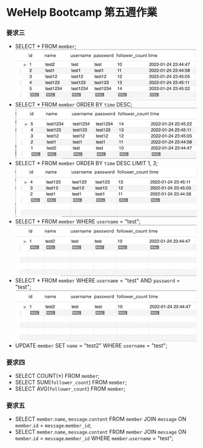 # WeHelp Bootcamp 第五週作業

### 要求三
* SELECT * FROM `member`;
![](https://raw.githubusercontent.com/JackTsai890405/wehelp-assignments/master/week-5/q3_images/取得所有會員資料.jpg)
* SELECT * FROM `member` ORDER BY `time` DESC;
![](https://raw.githubusercontent.com/JackTsai890405/wehelp-assignments/master/week-5/q3_images/order_by_desc.jpg)
* SELECT * FROM `member` ORDER BY `time` DESC LIMIT 1, 3;
![](https://raw.githubusercontent.com/JackTsai890405/wehelp-assignments/master/week-5/q3_images/order_by_desc_limit.jpg)
* SELECT * FROM `member` WHERE `username` = "test";
![](https://raw.githubusercontent.com/JackTsai890405/wehelp-assignments/master/week-5/q3_images/where篩選.jpg)
* SELECT * FROM `member` WHERE `username` = "test" AND `password` = "test";
![](https://raw.githubusercontent.com/JackTsai890405/wehelp-assignments/master/week-5/q3_images/where篩選2.jpg)
* UPDATE `member` SET `name` = "test2" WHERE `username` = "test";

### 要求四
* SELECT COUNT(*) FROM `member`;
![]()
* SELECT SUM(`follower_count`) FROM `member`;
![]()
* SELECT AVG(`follower_count`) FROM `member`;
![]()

### 要求五
* SELECT `member`.`name`, `message`.`content` FROM `member` JOIN `message` ON `member`.`id` = `message`.`member_id`;
![]()
* SELECT `member`.`name`, `message`.`content` FROM `member` 
JOIN `message` ON `member`.`id` = `message`.`member_id`
WHERE `member`.`username` = "test";
![]()